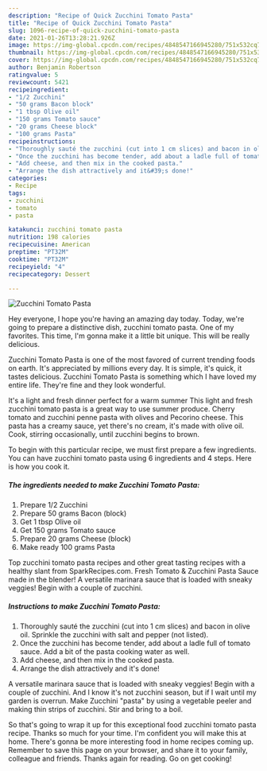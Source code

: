 ```yaml
---
description: "Recipe of Quick Zucchini Tomato Pasta"
title: "Recipe of Quick Zucchini Tomato Pasta"
slug: 1096-recipe-of-quick-zucchini-tomato-pasta
date: 2021-01-26T13:28:21.926Z
image: https://img-global.cpcdn.com/recipes/4848547166945280/751x532cq70/zucchini-tomato-pasta-recipe-main-photo.jpg
thumbnail: https://img-global.cpcdn.com/recipes/4848547166945280/751x532cq70/zucchini-tomato-pasta-recipe-main-photo.jpg
cover: https://img-global.cpcdn.com/recipes/4848547166945280/751x532cq70/zucchini-tomato-pasta-recipe-main-photo.jpg
author: Benjamin Robertson
ratingvalue: 5
reviewcount: 5421
recipeingredient:
- "1/2 Zucchini"
- "50 grams Bacon block"
- "1 tbsp Olive oil"
- "150 grams Tomato sauce"
- "20 grams Cheese block"
- "100 grams Pasta"
recipeinstructions:
- "Thoroughly sauté the zucchini (cut into 1 cm slices) and bacon in olive oil. Sprinkle the zucchini with salt and pepper (not listed)."
- "Once the zucchini has become tender, add about a ladle full of tomato sauce. Add a bit of the pasta cooking water as well."
- "Add cheese, and then mix in the cooked pasta."
- "Arrange the dish attractively and it&#39;s done!"
categories:
- Recipe
tags:
- zucchini
- tomato
- pasta

katakunci: zucchini tomato pasta 
nutrition: 198 calories
recipecuisine: American
preptime: "PT32M"
cooktime: "PT32M"
recipeyield: "4"
recipecategory: Dessert

---
```



![Zucchini Tomato Pasta](https://img-global.cpcdn.com/recipes/4848547166945280/751x532cq70/zucchini-tomato-pasta-recipe-main-photo.jpg)

Hey everyone, I hope you're having an amazing day today. Today, we're going to prepare a distinctive dish, zucchini tomato pasta. One of my favorites. This time, I'm gonna make it a little bit unique. This will be really delicious.

Zucchini Tomato Pasta is one of the most favored of current trending foods on earth. It's appreciated by millions every day. It is simple, it's quick, it tastes delicious. Zucchini Tomato Pasta is something which I have loved my entire life. They're fine and they look wonderful.

It&#39;s a light and fresh dinner perfect for a warm summer This light and fresh zucchini tomato pasta is a great way to use summer produce. Cherry tomato and zucchini penne pasta with olives and Pecorino cheese. This pasta has a creamy sauce, yet there&#39;s no cream, it&#39;s made with olive oil. Cook, stirring occasionally, until zucchini begins to brown.


To begin with this particular recipe, we must first prepare a few ingredients. You can have zucchini tomato pasta using 6 ingredients and 4 steps. Here is how you cook it.

<!--inarticleads1-->

##### The ingredients needed to make Zucchini Tomato Pasta:

1. Prepare 1/2 Zucchini
1. Prepare 50 grams Bacon (block)
1. Get 1 tbsp Olive oil
1. Get 150 grams Tomato sauce
1. Prepare 20 grams Cheese (block)
1. Make ready 100 grams Pasta


Top zucchini tomato pasta recipes and other great tasting recipes with a healthy slant from SparkRecipes.com. Fresh Tomato &amp; Zucchini Pasta Sauce made in the blender! A versatile marinara sauce that is loaded with sneaky veggies! Begin with a couple of zucchini. 

<!--inarticleads2-->

##### Instructions to make Zucchini Tomato Pasta:

1. Thoroughly sauté the zucchini (cut into 1 cm slices) and bacon in olive oil. Sprinkle the zucchini with salt and pepper (not listed).
1. Once the zucchini has become tender, add about a ladle full of tomato sauce. Add a bit of the pasta cooking water as well.
1. Add cheese, and then mix in the cooked pasta.
1. Arrange the dish attractively and it&#39;s done!


A versatile marinara sauce that is loaded with sneaky veggies! Begin with a couple of zucchini. And I know it&#39;s not zucchini season, but if I wait until my garden is overrun. Make Zucchini &#34;pasta&#34; by using a vegetable peeler and making thin strips of zucchini. Stir and bring to a boil. 

So that's going to wrap it up for this exceptional food zucchini tomato pasta recipe. Thanks so much for your time. I'm confident you will make this at home. There's gonna be more interesting food in home recipes coming up. Remember to save this page on your browser, and share it to your family, colleague and friends. Thanks again for reading. Go on get cooking!
